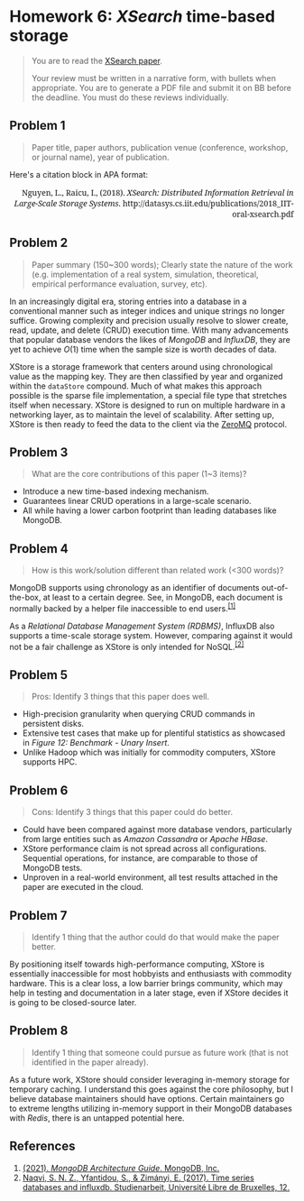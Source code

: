 <!-- hotfix: KaTeX -->
<!-- https://github.com/yzane/vscode-markdown-pdf/issues/21/ -->
<script type="text/javascript" src="http://cdn.mathjax.org/mathjax/latest/MathJax.js?config=TeX-AMS-MML_HTMLorMML"></script>
<script type="text/x-mathjax-config">MathJax.Hub.Config({ tex2jax: { inlineMath: [['$', '$']] }, messageStyle: 'none' });</script>

# Homework 6: *XSearch* time-based storage

> You are to read the [XSearch paper](http://datasys.cs.iit.edu/publications/2018_IIT-oral-xsearch.pdf).
>
> Your review must be written in a narrative form, with bullets when
  appropriate. You are to generate a PDF file and submit it on BB before the
  deadline. You must do these reviews individually.

## Problem 1

> Paper title, paper authors, publication venue (conference, workshop, or
  journal name), year of publication.

Here's a citation block in APA format:

<div style="font-family: 'Noto Serif'; text-align: right;">
Nguyen, L., Raicu, I., (2018). <i>XSearch: Distributed Information Retrieval in Large-Scale Storage Systems</i>. http://datasys.cs.iit.edu/publications/2018_IIT-oral-xsearch.pdf
</div>

## Problem 2

> Paper summary (150~300 words); Clearly state the nature of the work (e.g.
  implementation of a real system, simulation, theoretical, empirical
  performance evaluation, survey, etc).

In an increasingly digital era, storing entries into a database in a
conventional manner such as integer indices and unique strings no longer
suffice. Growing complexity and precision usually resolve to slower create,
read, update, and delete (CRUD) execution time. With many advancements that
popular database vendors the likes of *MongoDB* and *InfluxDB*, they are yet to
achieve $O(1)$ time when the sample size is worth decades of data.

XStore is a storage framework that centers around using chronological value as
the mapping key. They are then classified by year and organized within the
`dataStore` compound. Much of what makes this approach possible is the sparse
file implementation, a special file type that stretches itself when necessary.
XStore is designed to run on multiple hardware in a networking layer, as to
maintain the level of scalability. After setting up, XStore is then ready to
feed the data to the client via the [ZeroMQ](https://zeromq.org/) protocol.

## Problem 3

> What are the core contributions of this paper (1~3 items)?

- Introduce a new time-based indexing mechanism.
- Guarantees linear CRUD operations in a large-scale scenario.
- All while having a lower carbon footprint than leading databases like MongoDB.

## Problem 4

> How is this work/solution different than related work (<300 words)?

MongoDB supports using chronology as an identifier of documents out-of-the-box,
at least to a certain degree. See, in MongoDB, each document is normally backed
by a helper file inaccessible to end users.<sup>[\[1\]]</sup>

As a *Relational Database Management System (RDBMS)*, InfluxDB also supports a
time-scale storage system. However, comparing against it would not be a fair
challenge as XStore is only intended for NoSQL.<sup>[\[2\]]</sup>

## Problem 5

> Pros: Identify 3 things that this paper does well.

- High-precision granularity when querying CRUD commands in persistent disks.
- Extensive test cases that make up for plentiful statistics as showcased in
  *Figure 12: Benchmark - Unary Insert*.
- Unlike Hadoop which was initially for commodity computers, XStore supports
  HPC.

## Problem 6

> Cons: Identify 3 things that this paper could do better.

- Could have been compared against more database vendors, particularly from
  large entities such as *Amazon Cassandra* or *Apache HBase*.
- XStore performance claim is not spread across all configurations. Sequential
  operations, for instance, are comparable to those of MongoDB tests.
- Unproven in a real-world environment, all test results attached in the paper
  are executed in the cloud.

## Problem 7

> Identify 1 thing that the author could do that would make the paper better.

By positioning itself towards high-performance computing, XStore is essentially
inaccessible for most hobbyists and enthusiasts with commodity hardware. This is
a clear loss, a low barrier brings community, which may help in testing and
documentation in a later stage, even if XStore decides it is going to be
closed-source later.

## Problem 8

> Identify 1 thing that someone could pursue as future work (that is not
  identified in the paper already).

As a future work, XStore should consider leveraging in-memory storage for
temporary caching. I understand this goes against the core philosophy, but I
believe database maintainers should have options. Certain maintainers go to
extreme lengths utilizing in-memory support in their MongoDB databases with
*Redis*, there is an untapped potential here.

## References

1. [(2021). *MongoDB Architecture Guide*. MongoDB, Inc.](http://s3.amazonaws.com/info-mongodb-com/MongoDB_Architecture_Guide.pdf)
2. [Naqvi, S. N. Z., Yfantidou, S., & Zimányi, E. (2017). Time series databases and influxdb. Studienarbeit, Université Libre de Bruxelles, 12.](https://www.devopsschool.com/blog/wp-content/uploads/2022/09/influxdb_2017.pdf)

[\[1\]]: http://s3.amazonaws.com/info-mongodb-com/MongoDB_Architecture_Guide.pdf
[\[2\]]: https://www.devopsschool.com/blog/wp-content/uploads/2022/09/influxdb_2017.pdf
